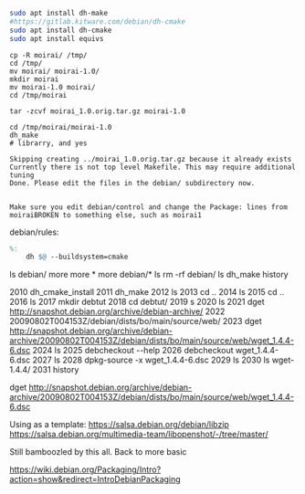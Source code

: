 
```sh
sudo apt install dh-make
#https://gitlab.kitware.com/debian/dh-cmake
sudo apt install dh-cmake
sudo apt install equivs
```

```
cp -R moirai/ /tmp/
cd /tmp/
mv moirai/ moirai-1.0/
mkdir moirai
mv moirai-1.0 moirai/
cd /tmp/moirai
```

```
tar -zcvf moirai_1.0.orig.tar.gz moirai-1.0
```

```
cd /tmp/moirai/moirai-1.0
dh_make
# librarry, and yes
```

```
Skipping creating ../moirai_1.0.orig.tar.gz because it already exists
Currently there is not top level Makefile. This may require additional tuning
Done. Please edit the files in the debian/ subdirectory now.


Make sure you edit debian/control and change the Package: lines from
moiraiBROKEN to something else, such as moirai1
```

debian/rules:

```makefile
%:
	dh $@ --buildsystem=cmake
```

ls debian/
more 
more *
more debian/*
ls
rm -rf debian/
ls
dh_make
history



2010  dh_cmake_install 
 2011  dh_make
 2012  ls
 2013  cd ..
 2014  ls
 2015  cd ..
 2016  ls
 2017  mkdir debtut
 2018  cd debtut/
 2019  s
 2020  ls
 2021  dget http://snapshot.debian.org/archive/debian-archive/
 2022  20090802T004153Z/debian/dists/bo/main/source/web/
 2023  dget http://snapshot.debian.org/archive/debian-archive/20090802T004153Z/debian/dists/bo/main/source/web/wget_1.4.4-6.dsc
 2024  ls
 2025  debcheckout --help
 2026  debcheckout wget_1.4.4-6.dsc
 2027  ls
 2028  dpkg-source -x wget_1.4.4-6.dsc
 2029  ls
 2030  ls wget-1.4.4/
 2031  history

dget http://snapshot.debian.org/archive/debian-archive/20090802T004153Z/debian/dists/bo/main/source/web/wget_1.4.4-6.dsc




Using as a template: 
https://salsa.debian.org/debian/libzip
https://salsa.debian.org/multimedia-team/libopenshot/-/tree/master/

Still bamboozled by this all. 
Back to more basic

https://wiki.debian.org/Packaging/Intro?action=show&redirect=IntroDebianPackaging

